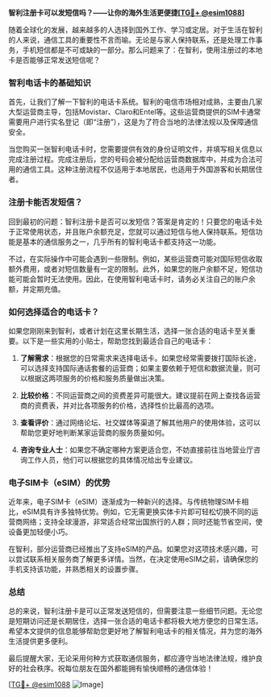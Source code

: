 **智利注册卡可以发短信吗？——让你的海外生活更便捷[[TG💪+ @esim1088](https://t.me/s/esim1088)]**

随着全球化的发展，越来越多的人选择到国外工作、学习或定居。对于生活在智利的人来说，通信工具的重要性不言而喻。无论是与家人保持联系，还是处理工作事务，手机短信都是不可或缺的一部分。那么问题来了：在智利，使用注册过的本地卡是否能够正常发送短信呢？

### 智利电话卡的基础知识

首先，让我们了解一下智利的电话卡系统。智利的电信市场相对成熟，主要由几家大型运营商主导，包括Movistar、Claro和Entel等。这些运营商提供的SIM卡通常需要用户进行实名登记（即“注册”），这是为了符合当地的法律法规以及保障通信安全。

当您购买一张智利电话卡时，您需要提供有效的身份证明文件，并填写相关信息以完成注册过程。完成注册后，您的号码会被分配给运营商数据库中，并成为合法可用的通信工具。这种注册流程不仅适用于本地居民，也适用于外国游客和长期居住者。

### 注册卡能否发短信？

回到最初的问题：智利注册卡是否可以发短信？答案是肯定的！只要您的电话卡处于正常使用状态，并且账户余额充足，您就可以通过短信与他人保持联系。短信功能是基本的通信服务之一，几乎所有的智利电话卡都支持这一功能。

不过，在实际操作中可能会遇到一些限制。例如，某些运营商可能对国际短信收取额外费用，或者对短信数量有一定的限制。此外，如果您的账户余额不足，短信功能可能会暂时无法使用。因此，在使用智利电话卡时，请务必关注自己的账户余额，并定期充值。

### 如何选择适合的电话卡？

如果您刚刚来到智利，或者计划在这里长期生活，选择一张合适的电话卡至关重要。以下是一些实用的小贴士，帮助您找到最适合自己的电话卡：

1. **了解需求**：根据您的日常需求来选择电话卡。如果您经常需要拨打国际长途，可以选择支持国际通话套餐的运营商；如果主要依赖于短信和数据流量，则可以根据这两项服务的价格和服务质量做出决策。
   
2. **比较价格**：不同运营商之间的资费差异可能很大。建议提前在网上查找各运营商的资费表，并对比各项服务的价格，选择性价比最高的选项。

3. **查看评价**：通过网络论坛、社交媒体等渠道了解其他用户的使用体验，这可以帮助您更好地判断某家运营商的服务质量如何。

4. **咨询专业人士**：如果您不确定哪种方案更适合您，不妨直接前往当地营业厅咨询工作人员，他们可以根据您的具体情况给出专业建议。

### 电子SIM卡（eSIM）的优势

近年来，电子SIM卡（eSIM）逐渐成为一种新兴的选择。与传统物理SIM卡相比，eSIM具有许多独特优势。例如，它无需更换实体卡片即可轻松切换不同的运营商网络；支持全球漫游，非常适合经常出国旅行的人群；同时还能节省空间，使设备更加轻便小巧。

在智利，部分运营商已经推出了支持eSIM的产品。如果您对这项技术感兴趣，可以尝试联系相关服务商了解更多详情。当然，在决定使用eSIM之前，请确保您的手机支持该功能，并熟悉相关的设置步骤。

### 总结

总的来说，智利注册卡是可以正常发送短信的，但需要注意一些细节问题。无论您是短期访问还是长期居住，选择一张合适的电话卡都将极大地方便您的日常生活。希望本文提供的信息能够帮助您更好地了解智利电话卡的相关情况，并为您的海外生活提供更多便利。

最后提醒大家，无论采用何种方式获取通信服务，都应遵守当地法律法规，维护良好的社会秩序。祝每位朋友在国外都能拥有愉快顺畅的通信体验！

[[TG💪+ @esim1088](https://t.me/s/esim1088) ![Image](https://i.postimg.cc/4NQfJmqS/Snipaste-2025-05-13-00-14-12.png)]